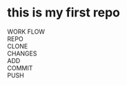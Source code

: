 # this is my first repo 

WORK FLOW
<br>
REPO
<br>
CLONE
<br>
CHANGES
<br>
ADD
<br>
COMMIT
<br>
PUSH
